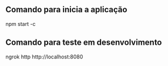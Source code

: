 ## Comando para inicia a aplicação

npm start -c

## Comando para teste em desenvolvimento

ngrok http http://localhost:8080
